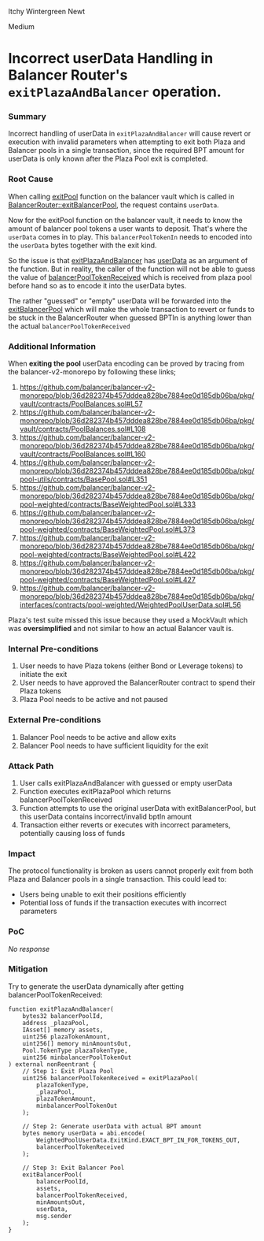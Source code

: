 Itchy Wintergreen Newt

Medium

# Incorrect userData Handling in Balancer Router's `exitPlazaAndBalancer` operation.

### Summary

Incorrect handling of userData in `exitPlazaAndBalancer` will cause revert or execution with invalid parameters when attempting to exit both Plaza and Balancer pools in a single transaction, since the required BPT amount for userData is only known after the Plaza Pool exit is completed.

### Root Cause

When calling [exitPool](https://github.com/sherlock-audit/2024-12-plaza-finance/blob/main/plaza-evm/src/BalancerRouter.sol#L141) function on the balancer vault which is called in [BalancerRouter::exitBalancerPool](https://github.com/sherlock-audit/2024-12-plaza-finance/blob/main/plaza-evm/src/BalancerRouter.sol#L125C14-L125C30), the request contains `userData`.

Now for the exitPool function on the balancer vault, it needs to know the amount of balancer pool tokens a user wants to deposit. That's where the `userData` comes in to play. This `balancerPoolTokenIn` needs to encoded into the `userData` bytes together with the exit kind.

So the issue is that [exitPlazaAndBalancer](https://github.com/sherlock-audit/2024-12-plaza-finance/blob/main/plaza-evm/src/BalancerRouter.sol#L92) has [userData](https://github.com/sherlock-audit/2024-12-plaza-finance/blob/main/plaza-evm/src/BalancerRouter.sol#L98) as an argument of the function. But in reality, the caller of the function will not be able to guess the value of [balancerPoolTokenReceived](https://github.com/sherlock-audit/2024-12-plaza-finance/blob/main/plaza-evm/src/BalancerRouter.sol#L103C17-L103C42) which is received from plaza pool before hand so as to encode it into the userData bytes.

The rather "guessed" or "empty" userData will be forwarded into the [exitBalancerPool](https://github.com/sherlock-audit/2024-12-plaza-finance/blob/main/plaza-evm/src/BalancerRouter.sol#L106) which will make the whole transaction to revert or funds to be stuck in the BalancerRouter when guessed BPTIn is anything lower than the actual `balancerPoolTokenReceived`

### Additional Information
When **exiting the pool** userData encoding can be proved by tracing from the balancer-v2-monorepo by following these links;
1. https://github.com/balancer/balancer-v2-monorepo/blob/36d282374b457dddea828be7884ee0d185db06ba/pkg/vault/contracts/PoolBalances.sol#L57
2. https://github.com/balancer/balancer-v2-monorepo/blob/36d282374b457dddea828be7884ee0d185db06ba/pkg/vault/contracts/PoolBalances.sol#L108
3. https://github.com/balancer/balancer-v2-monorepo/blob/36d282374b457dddea828be7884ee0d185db06ba/pkg/vault/contracts/PoolBalances.sol#L160
4. https://github.com/balancer/balancer-v2-monorepo/blob/36d282374b457dddea828be7884ee0d185db06ba/pkg/pool-utils/contracts/BasePool.sol#L351
5. https://github.com/balancer/balancer-v2-monorepo/blob/36d282374b457dddea828be7884ee0d185db06ba/pkg/pool-weighted/contracts/BaseWeightedPool.sol#L333
6. https://github.com/balancer/balancer-v2-monorepo/blob/36d282374b457dddea828be7884ee0d185db06ba/pkg/pool-weighted/contracts/BaseWeightedPool.sol#L373
7. https://github.com/balancer/balancer-v2-monorepo/blob/36d282374b457dddea828be7884ee0d185db06ba/pkg/pool-weighted/contracts/BaseWeightedPool.sol#L422
8. https://github.com/balancer/balancer-v2-monorepo/blob/36d282374b457dddea828be7884ee0d185db06ba/pkg/pool-weighted/contracts/BaseWeightedPool.sol#L427
9. https://github.com/balancer/balancer-v2-monorepo/blob/36d282374b457dddea828be7884ee0d185db06ba/pkg/interfaces/contracts/pool-weighted/WeightedPoolUserData.sol#L56

Plaza's test suite missed this issue because they used a MockVault which was **oversimplified** and not similar to how an actual Balancer vault is.

### Internal Pre-conditions

1. User needs to have Plaza tokens (either Bond or Leverage tokens) to initiate the exit
2. User needs to have approved the BalancerRouter contract to spend their Plaza tokens
3. Plaza Pool needs to be active and not paused

### External Pre-conditions

1. Balancer Pool needs to be active and allow exits
2. Balancer Pool needs to have sufficient liquidity for the exit

### Attack Path

1. User calls exitPlazaAndBalancer with guessed or empty userData
2. Function executes exitPlazaPool which returns balancerPoolTokenReceived
3. Function attempts to use the original userData with exitBalancerPool, but this userData contains incorrect/invalid bptIn amount
4. Transaction either reverts or executes with incorrect parameters, potentially causing loss of funds

### Impact

The protocol functionality is broken as users cannot properly exit from both Plaza and Balancer pools in a single transaction. This could lead to:
- Users being unable to exit their positions efficiently
- Potential loss of funds if the transaction executes with incorrect parameters


### PoC

_No response_

### Mitigation

Try to generate the userData dynamically after getting balancerPoolTokenReceived:
```solidity
function exitPlazaAndBalancer(
    bytes32 balancerPoolId,
    address _plazaPool,
    IAsset[] memory assets,
    uint256 plazaTokenAmount,
    uint256[] memory minAmountsOut,
    Pool.TokenType plazaTokenType,
    uint256 minbalancerPoolTokenOut
) external nonReentrant {
    // Step 1: Exit Plaza Pool
    uint256 balancerPoolTokenReceived = exitPlazaPool(
        plazaTokenType,
        _plazaPool,
        plazaTokenAmount,
        minbalancerPoolTokenOut
    );

    // Step 2: Generate userData with actual BPT amount
    bytes memory userData = abi.encode(
        WeightedPoolUserData.ExitKind.EXACT_BPT_IN_FOR_TOKENS_OUT,
        balancerPoolTokenReceived
    );

    // Step 3: Exit Balancer Pool
    exitBalancerPool(
        balancerPoolId,
        assets,
        balancerPoolTokenReceived,
        minAmountsOut,
        userData,
        msg.sender
    );
}
```